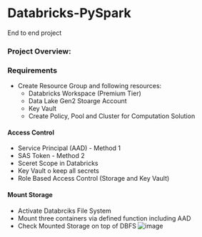 # Databricks-PySpark
End to end project

### Project Overview:


### Requirements
- Create Resource Group and following resources:
    - Databricks Workspace (Premium Tier)
    - Data Lake Gen2 Stoarge Account
    - Key Vault
    - Create Policy, Pool and Cluster for Computation Solution
#### Access Control
- Service Principal (AAD) - Method 1
- SAS Token - Method 2
- Sceret Scope in Databricks
- Key Vault o keep all secrets
- Role Based Access Control (Storage and Key Vault)
#### Mount Storage
- Activate Databrciks File System
- Mount three containers via defined function including AAD
- Check Mounted Storage on top of DBFS
![image](https://github.com/user-attachments/assets/81ab7a9e-e203-4386-b5ee-8b5dc92d1e0f)
